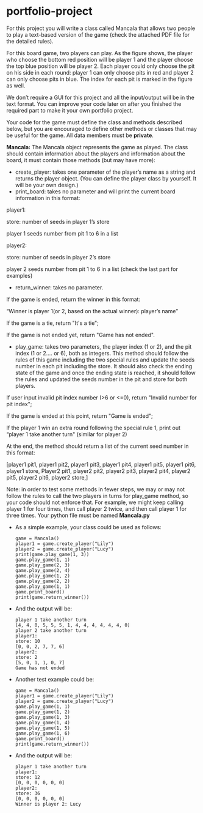 
# portfolio-project
For this project you will write a class called Mancala that allows two people to play a text-based version of the game (check the attached PDF file for the detailed rules).

For this board game, two players can play. As the figure shows, the player who choose the bottom red position will be player 1 and the player choose the top blue position will be player 2.  Each player could only choose the pit on his side in each round: player 1 can only choose pits in red and player 2 can only choose pits in blue. The index for each pit is marked in the figure as well.
 
We don’t require a GUI for this project and all the input/output will be in the text format.  You can improve your code later on after you finished the required part to make it your own portfolio project.

Your code for the game must define the class and methods described below, but you are encouraged to define other methods or classes that may be useful for the game. All data members must be **private**.

**Mancala:**
The Mancala object represents the game as played.  The class should contain information about the players and information about the board, it must contain those methods (but may have more):
* create_player: takes one parameter of the player’s name as a string and returns the player object. 
            (You can define the player class by yourself. It will be your own design.)
* print_board: takes no parameter and will print the current board information in this format:

player1:

store: number of seeds in player 1’s store

player 1 seeds number from pit 1 to 6 in a list

player2:

store: number of seeds in player 2’s store

player 2 seeds number from pit 1 to 6 in a list  (check the last part for examples) 

* return_winner: takes no parameter.

If the game is ended, return the winner in this format:
        
“Winner is player 1(or 2, based on the actual winner): player’s name”
        
If the game is a tie, return "It's a tie"; 
        
If the game is not ended yet, return "Game has not ended".
        
* play_game: takes two parameters, the player index (1 or 2), and the pit index (1 or 2…. or 6), both as integers.  This method should follow the rules of this game including the two special rules and update the seeds number in each pit including the store.  It should also check the ending state of the game and once the ending state is reached, it should follow the rules and updated the seeds number in the pit and store for both players.

If user input invalid pit index number (>6 or <=0), return "Invalid number for pit index";
       
If the game is ended at this point, return "Game is ended";
       
If the player 1 win an extra round following the special rule 1, print out “player 1 take another   turn" (similar for player 2)
       
At the end, the method should return a list of the current seed number in this format:
       
 [player1 pit1, player1 pit2, player1 pit3, player1 pit4, player1 pit5, player1 pit6, player1 store,
           Player2 pit1, player2 pit2, player2 pit3, player2 pit4, player2 pit5, player2 pit6, player2 store,]

Note: in order to test some methods in fewer steps, we may or may not follow the rules to call the two players in turns for play_game method, so your code should not enforce that.  For example, we might keep calling player 1 for four times, then call player 2 twice, and then call player 1 for three times.
Your python file must be named **Mancala.py**

* As a simple example, your class could be used as follows:

      game = Mancala()
      player1 = game.create_player("Lily")
      player2 = game.create_player("Lucy")
      print(game.play_game(1, 3))
      game.play_game(1, 1)
      game.play_game(2, 3)
      game.play_game(2, 4)
      game.play_game(1, 2)
      game.play_game(2, 2)
      game.play_game(1, 1)
      game.print_board()
      print(game.return_winner())

* And the output will be:

      player 1 take another turn
      [4, 4, 0, 5, 5, 5, 1, 4, 4, 4, 4, 4, 4, 0]
      player 2 take another turn
      player1:
      store: 10
      [0, 0, 2, 7, 7, 6]
      player2:
      store: 2
      [5, 0, 1, 1, 0, 7]
      Game has not ended


* Another test example could be:

      game = Mancala()
      player1 = game.create_player("Lily")
      player2 = game.create_player("Lucy")
      game.play_game(1, 1)
      game.play_game(1, 2)
      game.play_game(1, 3)
      game.play_game(1, 4)
      game.play_game(1, 5)
      game.play_game(1, 6)
      game.print_board()
      print(game.return_winner())

* And the output will be:

      player 1 take another turn
      player1:
      store: 12
      [0, 0, 0, 0, 0, 0]
      player2:
      store: 36
      [0, 0, 0, 0, 0, 0]
      Winner is player 2: Lucy
